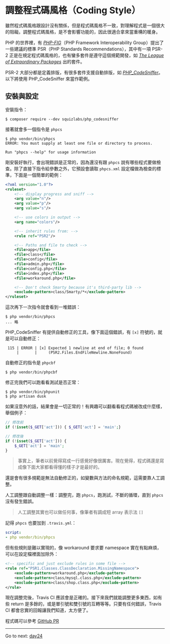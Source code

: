 # 調整程式碼風格（Coding Style）

雖然程式碼風格跟設計沒有關係，但是程式碼風格不一致，對理解程式是一個很大的阻礙。調整程式碼風格，是不會影響功能的，因此很適合拿來當重構的暖身。

PHP 的世界裡，有 *[PHP-FIG][]*（PHP Framework Interoperability Group）提出了一些建議的標準 PSR（PHP Standards Recommendations），其中有一項 PSR-2 正是在規定程式碼風格的，也有蠻多套件是遵守這個規範開發，如 *[The League of Extraordinary Packages][]* 出的套件。

PSR-2 大部分都是定義排版，有很多套件支援自動排版，如 *[PHP_CodeSniffer][]*。以下將使用 PHP_CodeSniffer 來當作範例。

## 安裝與設定

安裝指令：

```
$ composer require --dev squizlabs/php_codesniffer
```

接著就會多一個指令是 `phpcs`

```
$ php vendor/bin/phpcs
ERROR: You must supply at least one file or directory to process.

Run "phpcs --help" for usage information
```

剛安裝好執行，會出現錯誤是正常的，因為還沒有跟 `phpcs` 說有哪些程式要做檢查。除了直接下指令給參數之外，它預設會讀取 `phpcs.xml` 設定檔做為檢查的標準，下面是一個簡單的範例：

```xml
<?xml version="1.0"?>
<ruleset>
    <!-- display progress and sniff -->
    <arg value="n"/>
    <arg value="p"/>
    <arg value="s"/>

    <!-- use colors in output -->
    <arg name="colors"/>

    <!-- inherit rules from: -->
    <rule ref="PSR2"/>

    <!-- Paths and file to check -->
    <file>app</file>
    <file>class</file>
    <file>config</file>
    <file>admin.php</file>
    <file>config.php</file>
    <file>index.php</file>
    <file>workaround.php</file>

    <!-- Don't check Smarty because it's third-party lib -->
    <exclude-pattern>class/Smarty/*</exclude-pattern>
</ruleset>
```

這次再下一次指令就會看到一堆錯誤：

```
$ php vendor/bin/phpcs
... 略
```

PHP_CodeSniffer 有提供自動修正的工具，像下面這個錯誤，有 `[x]` 符號的，就是可以自動修正：

```
 115 | ERROR | [x] Expected 1 newline at end of file; 0 found
     |       |     (PSR2.Files.EndFileNewline.NoneFound)
```

自動修正的指令是 `phpcbf`

```
$ php vendor/bin/phpcbf
```

修正完我們可以跑看看測試是否正常：

```
$ php vendor/bin/phpunit
$ php artisan dusk
```

如果沒意外的話，結果會是一切正常的！有興趣可以翻看看程式碼被改成什麼樣，舉個例子：

```php
// 修改前
if (!isset($_GET['act'])) { $_GET['act'] = 'main';}

// 修改後
if (!isset($_GET['act'])) {
    $_GET['act'] = 'main';
}
```

> 事實上，筆者以前覺得寫成一行感覺好像很厲害。現在覺得，程式碼還是寫成像下面大家都看得懂的樣子才是最好的。

還是會有很多規範是無法自動修正的，如變數與方法的命名規範，這需要靠人工調整。

人工調整跟自動調整一樣：調整完，跑 `phpcs`，跑測試，不斷的循環，直到 `phpcs` 沒有發生錯誤。

> 人工調整其實也可以做任何事，像筆者有調成短 array 表示法 `[]`

記得 `phpcs` 也要加到 `.travis.yml`：

```yaml
script:
- php vendor/bin/phpcs
```

但有些規則是難以實現的，像 workaround 要求要 namespace 實在有點麻煩，可以在設定檔裡面加除外：

```xml
<!-- specific and just exclude rules in some file -->
<rule ref="PSR1.Classes.ClassDeclaration.MissingNamespace">
    <exclude-pattern>workaround.php</exclude-pattern>
    <exclude-pattern>class/mysql.class.php</exclude-pattern>
    <exclude-pattern>class/shop.class.php</exclude-pattern>
</rule>
```

現在調整完後，Travis CI 應該會是正確的。接下來我們就能調整更多東西，如有些 return 是多餘的，或是單引號和雙引號的互轉等等。只要有任何錯誤，Travis CI 都會忠實的回報讓我們知道，太方便了。

程式碼可以參考 [GitHub PR](https://github.com/MilesChou/book-refactoring-30-days/pull/11)

* * *
Go to next:
[day24](day24.md)

[PHP-FIG]: http://www.php-fig.org/
[The League of Extraordinary Packages]: http://thephpleague.com/
[PHP_CodeSniffer]: https://github.com/squizlabs/PHP_CodeSniffer

